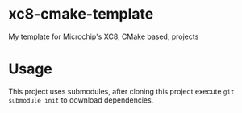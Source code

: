 # xc8-cmake-template
My template for Microchip's XC8, CMake based, projects

# Usage
This project uses submodules, after cloning this project execute `git submodule init` to download dependencies.
